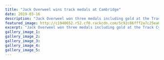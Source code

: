 ```yaml
---
title: "Jack Overweel wins track medals at Cambridge"
date: 2019-03-16
description: "Jack Overweel won three medals including gold at the Track Cycling Nationals in Cambridge last weekend..."
featured_image: http://c1940652.r52.cf0.rackcdn.com/5c92c86fff2a7c25ea000592/Jack-Overweel-Age-Gp-Track-Nat-9.10-March-2019-2nd.jpg
excerpt: "Jack Overweel won three medals including gold at the Track Cycling Nationals in Cambridge last weekend."
gallery_image_1: 
gallery_image_2: 
gallery_image_3: 
gallery_image_4: 
gallery_image_5: 
---
```

